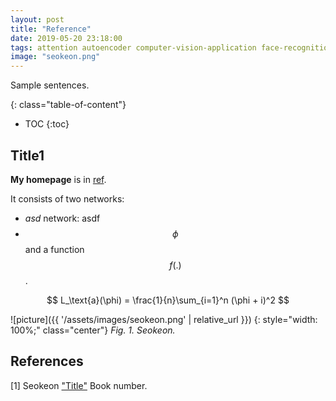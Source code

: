 ```yaml
---
layout: post
title: "Reference"
date: 2019-05-20 23:18:00
tags: attention autoencoder computer-vision-application face-recognition foundation gan generative-model machine-learning-theory object-detection object-recognition object-tracking re-identification supervised tutorial unsupervised vae
image: "seokeon.png"
---
```


<!--more-->

Sample sentences.

{: class="table-of-content"}
* TOC
{:toc}

## Title1

**My homepage** is in [ref](https://bismex.github.io/).

It consists of two networks:
- *asd* network: asdf
- $$\phi$$ and a function $$f(.)$$. 

$$
L_\text{a}(\phi) = \frac{1}{n}\sum_{i=1}^n (\phi + i)^2
$$

![picture]({{ '/assets/images/seokeon.png' | relative_url }})
{: style="width: 100%;" class="center"}
*Fig. 1. Seokeon.*

## References

[1] Seokeon ["Title"](https://bismex.github.io/) Book number.

